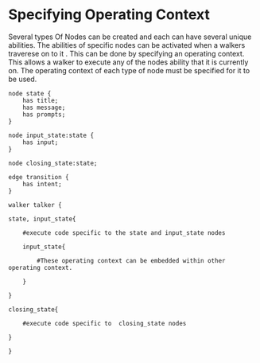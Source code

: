 # Specifying Operating Context

Several types Of  Nodes can be created and each can  have several unique abilities. The abilities of specific nodes can be activated when a walkers traverese on to it . This can be done by specifying an operating context. This allows a walker to execute any of the nodes ability that it is currently on. The operating context of each type of node must be specified for it to be used.

```jac
node state {
    has title;
    has message;
    has prompts;
}

node input_state:state {
    has input;
}

node closing_state:state;

edge transition {
    has intent;
}

walker talker {

state, input_state{

    #execute code specific to the state and input_state nodes

    input_state{

        #These operating context can be embedded within other operating context.
        
    }

}

closing_state{
 
    #execute code specific to  closing_state nodes

}

}

```